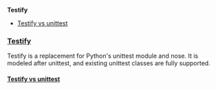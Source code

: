 **Testify**
- [Testify vs unittest](#vs)

### [Testify](https://github.com/Yelp/Testify)
Testify is a replacement for Python's unittest module and nose. It is modeled after unittest, and existing unittest classes are fully supported.

<a name=vs></a>
#### [Testify vs unittest](https://github.com/Yelp/Testify)
